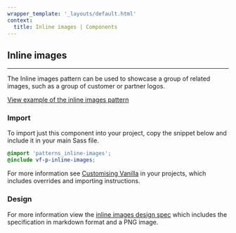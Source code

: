 ```yaml
---
wrapper_template: '_layouts/default.html'
context:
  title: Inline images | Components
---
```


## Inline images

<hr>

The Inline images pattern can be used to showcase a group of related images, such as a group of customer or partner logos.

<a href="/docs/examples/patterns/inline-images/" class="js-example">
View example of the inline images pattern
</a>

### Import

To import just this component into your project, copy the snippet below and include it in your main Sass file.

```scss
@import 'patterns_inline-images';
@include vf-p-inline-images;
```

For more information see [Customising Vanilla](/docs/customising-vanilla/) in your projects, which includes overrides and importing instructions.

### Design

For more information view the [inline images design spec](https://github.com/ubuntudesign/vanilla-design/tree/master/Inline%20images) which includes the specification in markdown format and a PNG image.
